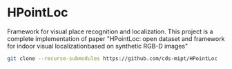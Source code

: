# HPointLoc
Framework for visual place recognition and localization. This project is a complete implementation of paper "HPointLoc: open dataset and framework for indoor visual localizationbased on synthetic RGB-D images"

```bash
git clone --recurse-submodules https://github.com/cds-mipt/HPointLoc
```
